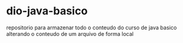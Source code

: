 # dio-java-basico
repositorio para armazenar todo o conteudo do curso de java basico
alterando o conteudo de um arquivo de forma local
